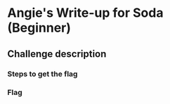 <h1> Angie's Write-up for Soda (Beginner) </h1>

<h2>Challenge description</h2>
<p></p>

<h3>Steps to get the flag</h3>

<h3>Flag</h3>
